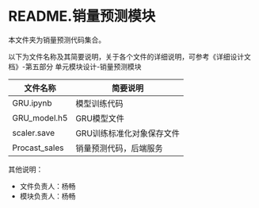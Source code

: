 # README.销量预测模块



本文件夹为销量预测代码集合。

以下为文件名称及其简要说明，关于各个文件的详细说明，可参考《详细设计文档》-第五部分 单元模块设计-销量预测模块

| 文件名称      | 简要说明                  |
| ------------- | ------------------------- |
| GRU.ipynb     | 模型训练代码              |
| GRU_model.h5  | GRU模型文件               |
| scaler.save   | GRU训练标准化对象保存文件 |
| Procast_sales | 销量预测代码，后端服务    |



其他说明：

- 文件负责人：杨畅
- 模块负责人：杨畅